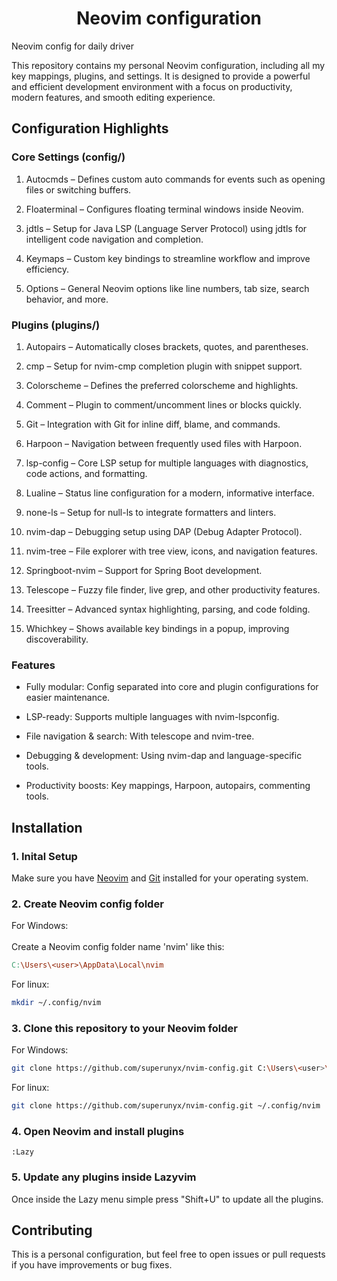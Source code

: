 <h1 align="center">Neovim configuration</h1>

Neovim config for daily driver

This repository contains my personal Neovim configuration, including all my key mappings, plugins, and settings. It is designed to provide a powerful and efficient development environment with a focus on productivity, modern features, and smooth editing experience.

## Configuration Highlights
### Core Settings (config/)

1. Autocmds – Defines custom auto commands for events such as opening files or switching buffers.

2. Floaterminal – Configures floating terminal windows inside Neovim.

3. jdtls – Setup for Java LSP (Language Server Protocol) using jdtls for intelligent code navigation and completion.

4. Keymaps – Custom key bindings to streamline workflow and improve efficiency.

5. Options – General Neovim options like line numbers, tab size, search behavior, and more.

### Plugins (plugins/)

1. Autopairs – Automatically closes brackets, quotes, and parentheses.

2. cmp – Setup for nvim-cmp completion plugin with snippet support.

3. Colorscheme – Defines the preferred colorscheme and highlights.

4. Comment – Plugin to comment/uncomment lines or blocks quickly.

5. Git – Integration with Git for inline diff, blame, and commands.

6. Harpoon – Navigation between frequently used files with Harpoon.

7. lsp-config – Core LSP setup for multiple languages with diagnostics, code actions, and formatting.

8. Lualine – Status line configuration for a modern, informative interface.

9. none-ls – Setup for null-ls to integrate formatters and linters.

10. nvim-dap – Debugging setup using DAP (Debug Adapter Protocol).

11. nvim-tree – File explorer with tree view, icons, and navigation features.

12. Springboot-nvim – Support for Spring Boot development.

13. Telescope – Fuzzy file finder, live grep, and other productivity features.

14. Treesitter – Advanced syntax highlighting, parsing, and code folding.

15. Whichkey – Shows available key bindings in a popup, improving discoverability.

### Features

* Fully modular: Config separated into core and plugin configurations for easier maintenance.

* LSP-ready: Supports multiple languages with nvim-lspconfig.

* File navigation & search: With telescope and nvim-tree.

* Debugging & development: Using nvim-dap and language-specific tools.

* Productivity boosts: Key mappings, Harpoon, autopairs, commenting tools.


## Installation

### 1. Inital Setup

Make sure you have [Neovim](https://github.com/neovim/neovim) and [Git](https://git-scm.com/) installed for your operating system.

### 2. Create Neovim config folder

For Windows:<br><br>
Create a Neovim config folder name 'nvim' like this:
```makefile
C:\Users\<user>\AppData\Local\nvim
```
For linux:<br> 
```bash
mkdir ~/.config/nvim
```

### 3. Clone this repository to your Neovim folder

For Windows: 
```bash
git clone https://github.com/superunyx/nvim-config.git C:\Users\<user>\AppData\Local\nvim
```

For linux:
```bash
git clone https://github.com/superunyx/nvim-config.git ~/.config/nvim
```

### 4. Open Neovim and install plugins
```vim
:Lazy
```

### 5. Update any plugins inside Lazyvim

Once inside the Lazy menu simple press "Shift+U" to update all the plugins.

## Contributing

This is a personal configuration, but feel free to open issues or pull requests if you have improvements or bug fixes.


